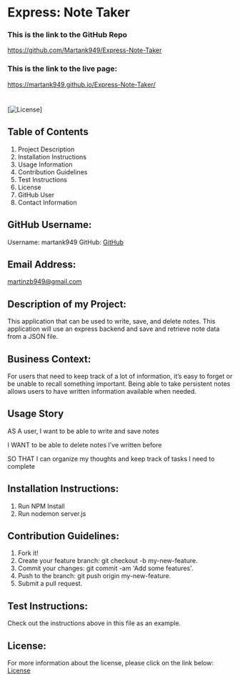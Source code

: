 # Express: Note Taker

### This is the link to the GitHub Repo

https://github.com/Martank949/Express-Note-Taker

### This is the link to the live page:

https://martank949.github.io/Express-Note-Taker/

#

[![License](https://img.shields.io/badge/License-Apache-blue.svg "License Badge")]

## Table of Contents

1. Project Description
2. Installation Instructions
3. Usage Information
4. Contribution Guidelines
5. Test Instructions
6. License
7. GitHub User
8. Contact Information

## GitHub Username:

Username: martank949
GitHub: [GitHub](https://github.com/martank949)

## Email Address:

martinzb949@gmail.com

## Description of my Project:

This application that can be used to write, save, and delete notes. This application will use an express backend and save and retrieve note data from a JSON file.

## Business Context:

For users that need to keep track of a lot of information, it’s easy to forget or be unable to recall something important. Being able to take persistent notes allows users to have written information available when needed.

## Usage Story

AS A user, I want to be able to write and save notes

I WANT to be able to delete notes I’ve written before

SO THAT I can organize my thoughts and keep track of tasks I need to complete

## Installation Instructions:

1. Run NPM Install
2. Run nodemon server.js

## Contribution Guidelines:

1. Fork it!
2. Create your feature branch: git checkout -b my-new-feature.
3. Commit your changes: git commit -am 'Add some features'.
4. Push to the branch: git push origin my-new-feature.
5. Submit a pull request.

## Test Instructions:

Check out the instructions above in this file as an example.

## License:

For more information about the license, please click on the link below:
[License](https://opensource.org/licenses/Apache)
